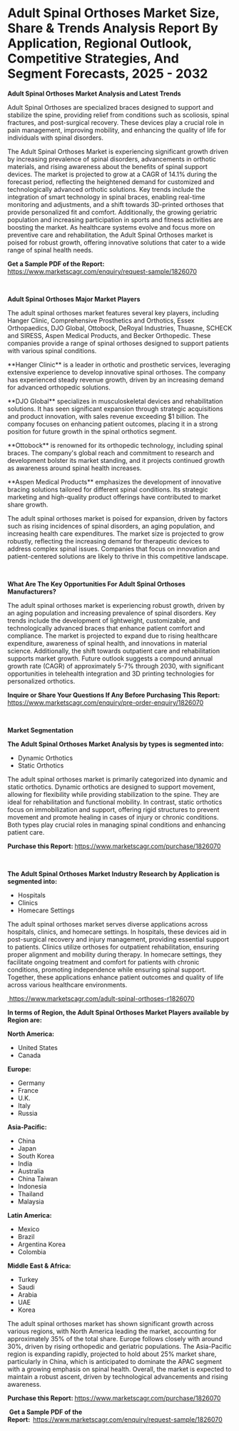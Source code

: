 <p><h1>Adult Spinal Orthoses Market Size, Share & Trends Analysis Report By Application, Regional Outlook, Competitive Strategies, And Segment Forecasts, 2025 - 2032</h1></p><p><strong>Adult Spinal Orthoses Market Analysis and Latest Trends</strong></p>
<p><p>Adult Spinal Orthoses are specialized braces designed to support and stabilize the spine, providing relief from conditions such as scoliosis, spinal fractures, and post-surgical recovery. These devices play a crucial role in pain management, improving mobility, and enhancing the quality of life for individuals with spinal disorders.</p><p>The Adult Spinal Orthoses Market is experiencing significant growth driven by increasing prevalence of spinal disorders, advancements in orthotic materials, and rising awareness about the benefits of spinal support devices. The market is projected to grow at a CAGR of 14.1% during the forecast period, reflecting the heightened demand for customized and technologically advanced orthotic solutions. Key trends include the integration of smart technology in spinal braces, enabling real-time monitoring and adjustments, and a shift towards 3D-printed orthoses that provide personalized fit and comfort. Additionally, the growing geriatric population and increasing participation in sports and fitness activities are boosting the market. As healthcare systems evolve and focus more on preventive care and rehabilitation, the Adult Spinal Orthoses market is poised for robust growth, offering innovative solutions that cater to a wide range of spinal health needs.</p></p>
<p><strong>Get a Sample PDF of the Report:&nbsp;</strong> <a href="https://www.marketscagr.com/enquiry/request-sample/1826070?utm_campaign=3019&utm_medium=2&utm_source=Github&utm_content=ia&utm_term=14042025&utm_id=adult-spinal-orthoses">https://www.marketscagr.com/enquiry/request-sample/1826070</a></p>
<p>&nbsp;</p>
<p><strong>Adult Spinal Orthoses Major Market Players</strong></p>
<p><p>The adult spinal orthoses market features several key players, including Hanger Clinic, Comprehensive Prosthetics and Orthotics, Essex Orthopaedics, DJO Global, Ottobock, DeRoyal Industries, Thuasne, SCHECK and SIRESS, Aspen Medical Products, and Becker Orthopedic. These companies provide a range of spinal orthoses designed to support patients with various spinal conditions.</p><p>**Hanger Clinic** is a leader in orthotic and prosthetic services, leveraging extensive experience to develop innovative spinal orthoses. The company has experienced steady revenue growth, driven by an increasing demand for advanced orthopedic solutions. </p><p>**DJO Global** specializes in musculoskeletal devices and rehabilitation solutions. It has seen significant expansion through strategic acquisitions and product innovation, with sales revenue exceeding $1 billion. The company focuses on enhancing patient outcomes, placing it in a strong position for future growth in the spinal orthotics segment.</p><p>**Ottobock** is renowned for its orthopedic technology, including spinal braces. The company's global reach and commitment to research and development bolster its market standing, and it projects continued growth as awareness around spinal health increases.</p><p>**Aspen Medical Products** emphasizes the development of innovative bracing solutions tailored for different spinal conditions. Its strategic marketing and high-quality product offerings have contributed to market share growth.</p><p>The adult spinal orthoses market is poised for expansion, driven by factors such as rising incidences of spinal disorders, an aging population, and increasing health care expenditures. The market size is projected to grow robustly, reflecting the increasing demand for therapeutic devices to address complex spinal issues. Companies that focus on innovation and patient-centered solutions are likely to thrive in this competitive landscape.</p></p>
<p>&nbsp;</p>
<p><strong>What Are The Key Opportunities For Adult Spinal Orthoses Manufacturers?</strong></p>
<p><p>The adult spinal orthoses market is experiencing robust growth, driven by an aging population and increasing prevalence of spinal disorders. Key trends include the development of lightweight, customizable, and technologically advanced braces that enhance patient comfort and compliance. The market is projected to expand due to rising healthcare expenditure, awareness of spinal health, and innovations in material science. Additionally, the shift towards outpatient care and rehabilitation supports market growth. Future outlook suggests a compound annual growth rate (CAGR) of approximately 5-7% through 2030, with significant opportunities in telehealth integration and 3D printing technologies for personalized orthotics.</p></p>
<p><strong>Inquire or Share Your Questions If Any Before Purchasing This Report:</strong> <a href="https://www.marketscagr.com/enquiry/pre-order-enquiry/1826070?utm_campaign=3019&utm_medium=2&utm_source=Github&utm_content=ia&utm_term=14042025&utm_id=adult-spinal-orthoses">https://www.marketscagr.com/enquiry/pre-order-enquiry/1826070</a></p>
<p>&nbsp;</p>
<p><strong>Market Segmentation</strong></p>
<p><strong>The Adult Spinal Orthoses Market Analysis by types is segmented into:</strong></p>
<p><ul><li>Dynamic Orthotics</li><li>Static Orthotics</li></ul></p>
<p><p>The adult spinal orthoses market is primarily categorized into dynamic and static orthotics. Dynamic orthotics are designed to support movement, allowing for flexibility while providing stabilization to the spine. They are ideal for rehabilitation and functional mobility. In contrast, static orthotics focus on immobilization and support, offering rigid structures to prevent movement and promote healing in cases of injury or chronic conditions. Both types play crucial roles in managing spinal conditions and enhancing patient care.</p></p>
<p><strong>Purchase this Report:&nbsp;</strong><a href="https://www.marketscagr.com/purchase/1826070?utm_campaign=3019&utm_medium=2&utm_source=Github&utm_content=ia&utm_term=14042025&utm_id=adult-spinal-orthoses">https://www.marketscagr.com/purchase/1826070</a></p>
<p>&nbsp;</p>
<p><strong>The Adult Spinal Orthoses Market Industry Research by Application is segmented into:</strong></p>
<p><ul><li>Hospitals</li><li>Clinics</li><li>Homecare Settings</li></ul></p>
<p><p>The adult spinal orthoses market serves diverse applications across hospitals, clinics, and homecare settings. In hospitals, these devices aid in post-surgical recovery and injury management, providing essential support to patients. Clinics utilize orthoses for outpatient rehabilitation, ensuring proper alignment and mobility during therapy. In homecare settings, they facilitate ongoing treatment and comfort for patients with chronic conditions, promoting independence while ensuring spinal support. Together, these applications enhance patient outcomes and quality of life across various healthcare environments.</p></p>
<p><a href="https://www.marketscagr.com/adult-spinal-orthoses-r1826070?utm_campaign=3019&utm_medium=2&utm_source=Github&utm_content=ia&utm_term=14042025&utm_id=adult-spinal-orthoses">&nbsp;https://www.marketscagr.com/adult-spinal-orthoses-r1826070</a></p>
<p><strong>In terms of Region, the Adult Spinal Orthoses Market Players available by Region are:</strong></p>
<p>
    <p> <strong> North America: </strong>
        <ul>
            <li>United States</li>
            <li>Canada</li>
        </ul>
        </p> 
    <p> <strong> Europe: </strong>
        <ul>
            <li>Germany</li>
            <li>France</li>
            <li>U.K.</li>
            <li>Italy</li>
            <li>Russia</li>
        </ul>
        </p> 
    <p> <strong> Asia-Pacific: </strong>
        <ul>
            <li>China</li>
            <li>Japan</li>
            <li>South Korea</li>
            <li>India</li>
            <li>Australia</li>
            <li>China Taiwan</li>
            <li>Indonesia</li>
            <li>Thailand</li>
            <li>Malaysia</li>
        </ul>
        </p> 
    <p> <strong> Latin America: </strong>
        <ul>
            <li>Mexico</li>
            <li>Brazil</li>
            <li>Argentina Korea</li>
            <li>Colombia</li>
        </ul>
        </p> 
    <p> <strong> Middle East & Africa: </strong>
        <ul>
            <li>Turkey</li>
            <li>Saudi</li>
            <li>Arabia</li>
            <li>UAE</li>
            <li>Korea</li>
        </ul>
    </p>
    </p>
<p><p>The adult spinal orthoses market has shown significant growth across various regions, with North America leading the market, accounting for approximately 35% of the total share. Europe follows closely with around 30%, driven by rising orthopedic and geriatric populations. The Asia-Pacific region is expanding rapidly, projected to hold about 25% market share, particularly in China, which is anticipated to dominate the APAC segment with a growing emphasis on spinal health. Overall, the market is expected to maintain a robust ascent, driven by technological advancements and rising awareness.</p></p>
<p><strong>Purchase this Report: </strong><a href="https://www.marketscagr.com/purchase/1826070?utm_campaign=3019&utm_medium=2&utm_source=Github&utm_content=ia&utm_term=14042025&utm_id=adult-spinal-orthoses">https://www.marketscagr.com/purchase/1826070</a></p>
<p>&nbsp;<strong>Get a Sample PDF of the Report:&nbsp;&nbsp;</strong><a href="https://www.marketscagr.com/enquiry/request-sample/1826070?utm_campaign=3019&utm_medium=2&utm_source=Github&utm_content=ia&utm_term=14042025&utm_id=adult-spinal-orthoses">https://www.marketscagr.com/enquiry/request-sample/1826070</a></p>
<p><strong></strong></p>
<p><p></p><p></p><p></p></p>